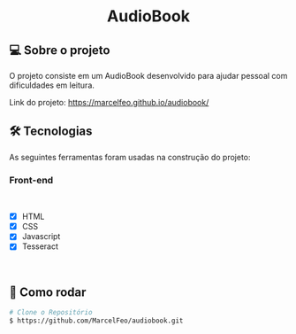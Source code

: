 <h1 align="center">AudioBook
</h1>

## 💻 Sobre o projeto

O projeto consiste em um AudioBook desenvolvido para ajudar pessoal com dificuldades em leitura.

Link do projeto: https://marcelfeo.github.io/audiobook/

## 🛠 Tecnologias

As seguintes ferramentas foram usadas na construção do projeto:

### **Front-end**

<br>

- [x] HTML
- [x] CSS
- [x] Javascript
- [x] Tesseract

<br>

## 👷 Como rodar

```bash
# Clone o Repositório
$ https://github.com/MarcelFeo/audiobook.git
```
